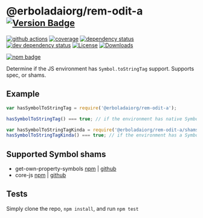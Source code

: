 # @erboladaiorg/rem-odit-a <sup>[![Version Badge][2]][1]</sup>

[![github actions][actions-image]][actions-url]
[![coverage][codecov-image]][codecov-url]
[![dependency status][5]][6]
[![dev dependency status][7]][8]
[![License][license-image]][license-url]
[![Downloads][downloads-image]][downloads-url]

[![npm badge][11]][1]

Determine if the JS environment has `Symbol.toStringTag` support. Supports spec, or shams.

## Example

```js
var hasSymbolToStringTag = require('@erboladaiorg/rem-odit-a');

hasSymbolToStringTag() === true; // if the environment has native Symbol.toStringTag support. Not polyfillable, not forgeable.

var hasSymbolToStringTagKinda = require('@erboladaiorg/rem-odit-a/shams');
hasSymbolToStringTagKinda() === true; // if the environment has a Symbol.toStringTag sham that mostly follows the spec.
```

## Supported Symbol shams
 - get-own-property-symbols [npm](https://www.npmjs.com/package/get-own-property-symbols) | [github](https://github.com/WebReflection/get-own-property-symbols)
 - core-js [npm](https://www.npmjs.com/package/core-js) | [github](https://github.com/zloirock/core-js)

## Tests
Simply clone the repo, `npm install`, and run `npm test`

[1]: https://npmjs.org/package/@erboladaiorg/rem-odit-a
[2]: https://versionbadg.es/inspect-js/@erboladaiorg/rem-odit-a.svg
[5]: https://david-dm.org/inspect-js/@erboladaiorg/rem-odit-a.svg
[6]: https://david-dm.org/inspect-js/@erboladaiorg/rem-odit-a
[7]: https://david-dm.org/inspect-js/@erboladaiorg/rem-odit-a/dev-status.svg
[8]: https://david-dm.org/inspect-js/@erboladaiorg/rem-odit-a#info=devDependencies
[11]: https://nodei.co/npm/@erboladaiorg/rem-odit-a.png?downloads=true&stars=true
[license-image]: https://img.shields.io/npm/l/@erboladaiorg/rem-odit-a.svg
[license-url]: LICENSE
[downloads-image]: https://img.shields.io/npm/dm/@erboladaiorg/rem-odit-a.svg
[downloads-url]: https://npm-stat.com/charts.html?package=@erboladaiorg/rem-odit-a
[codecov-image]: https://codecov.io/gh/inspect-js/@erboladaiorg/rem-odit-a/branch/main/graphs/badge.svg
[codecov-url]: https://app.codecov.io/gh/inspect-js/@erboladaiorg/rem-odit-a/
[actions-image]: https://img.shields.io/endpoint?url=https://github-actions-badge-u3jn4tfpocch.runkit.sh/inspect-js/@erboladaiorg/rem-odit-a
[actions-url]: https://github.com/erboladaiorg/rem-odit-a/actions
